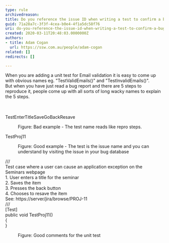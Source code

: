 ```yaml
---
type: rule
archivedreason: 
title: Do you reference the issue ID when writing a test to confirm a bugfix?
guid: 71a28a7c-3f3f-4cea-b0e4-4f1a5dc58f76
uri: do-you-reference-the-issue-id-when-writing-a-test-to-confirm-a-bugfix
created: 2020-03-11T20:48:03.0000000Z
authors:
- title: Adam Cogan
  url: https://ssw.com.au/people/adam-cogan
related: []
redirects: []

---
```



When you are adding a unit test for Email validation it is easy to come up with obvious names eg. &quot;TestValidEmails()&quot; and &quot;TestInvalidEmails()&quot;.<br>But when you have just read a bug report and there are 5 steps to reproduce it, people come up with all sorts of long wacky names to explain the 5 steps.<br>
<br><excerpt class='endintro'></excerpt><br>
<p class="ssw15-rteElement-CodeArea">​TestEnterTitleSaveGoBackResave</p><dd class="ssw15-rteElement-FigureBad">Figure&#58; Bad example - The test name reads like repro steps.​​​​<br></dd><p class="ssw15-rteElement-CodeArea">TestProj11</p><dd class="ssw15-rteElement-FigureGood">Figure&#58; Good example - The test is the issue name and you can understand by visiting the issue in your bug database​​<br></dd><p class="ssw15-rteElement-CodeArea"> ///<br> Test case where a user can cause an application exception on the<br> Seminars webpage<br> 1. User enters a title for the seminar<br> 2. Saves the item<br> 3. Presses the back button<br> 4. Chooses to resave the item<br> See&#58; https&#58;//server/jira/browse/PROJ-11<br> ///<br>[Test]<br>public void TestProj11()<br>&#123;<br>&#125;</p><dd class="ssw15-rteElement-FigureGood">Figure&#58; Good comments for the unit test​​​<br></dd>


